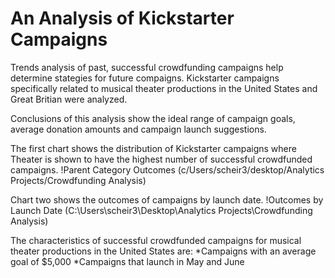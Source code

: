 # An Analysis of Kickstarter Campaigns
Trends analysis of past, successful crowdfunding campaigns help determine stategies for future compaigns. Kickstarter campaigns specifically related to musical theater productions in the United States and Great Britian were analyzed.

Conclusions of this analysis show the ideal range of campaign goals, average donation amounts and campaign launch suggestions.

The first chart shows the distribution of Kickstarter campaigns where Theater is shown to have the highest number of successful crowdfunded campaigns. 
!Parent Category Outcomes (c/Users/scheir3/desktop/Analytics Projects/Crowdfunding Analysis)

Chart two shows the outcomes of campaigns by launch date. 
!Outcomes by Launch Date (C:\Users\scheir3\Desktop\Analytics Projects\Crowdfunding Analysis)

The characteristics of successful crowdfunded campaigns for musical theater productions in the United States are: 
*Campaigns with an average goal of $5,000
*Campaigns that launch in May and June
